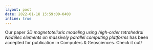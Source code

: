 ```yaml
---
layout: post
date: 2022-01-18 15:59:00-0400
inline: true
---
```


Our paper *3D magnetotelluric modeling using high-order tetrahedral Nédélec elements on massively parallel computing platforms* has been accepted for publication in Computers & Geosciences. Check it out!
